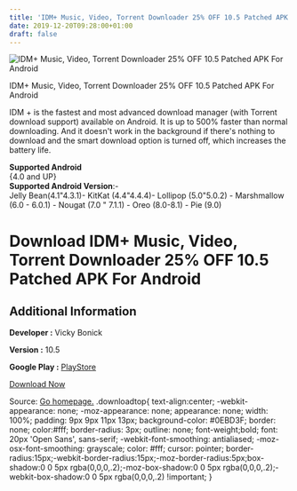 ```yaml
---
title: 'IDM+ Music, Video, Torrent Downloader 25% OFF 10.5 Patched APK For Android'
date: 2019-12-20T09:28:00+01:00
draft: false
---
```


![IDM+ Music, Video, Torrent Downloader 25% OFF 10.5 Patched APK For Android](https://i1.wp.com/apkhome.net/wp-content/uploads/2019/12/IDM-Music-Video-Torrent-Downloader-25-OFF-10.5-Patched.png "IDM+ Music, Video, Torrent Downloader 25% OFF 10.5 Patched APK For Android")

  

IDM+ Music, Video, Torrent Downloader 25% OFF 10.5 Patched APK For Android

IDM + is the fastest and most advanced download manager (with Torrent download support) available on Android. It is up to 500% faster than normal downloading. And it doesn't work in the background if there's nothing to download and the smart download option is turned off, which increases the battery life.

**Supported Android**  
{4.0 and UP}  
**Supported Android Version**:-  
Jelly Bean(4.1"4.3.1)- KitKat (4.4"4.4.4)- Lollipop (5.0"5.0.2) - Marshmallow (6.0 - 6.0.1) - Nougat (7.0 " 7.1.1) - Oreo (8.0-8.1) - Pie (9.0)

Download IDM+ Music, Video, Torrent Downloader 25% OFF 10.5 Patched APK For Android
===================================================================================

Additional Information
----------------------

**Developer :** Vicky Bonick

**Version :** 10.5

**Google Play :** [PlayStore](https://play.google.com/store/apps/details?id=idm.internet.download.manager.plus)

  

[Download Now](https://store4app.co/post/idm-music-video-torrent-downloader-25-off-10-5-patched-apk-for-android_1576782481)

  
Source: [Go homepage.](https://store4app.co/post/idm-music-video-torrent-downloader-25-off-10-5-patched-apk-for-android_1576782481) .downloadtop{ text-align:center; -webkit-appearance: none; -moz-appearance: none; appearance: none; width: 100%; padding: 9px 9px 11px 13px; background-color: #0EBD3F; border: none; color:#fff; border-radius: 3px; outline: none; font-weight;bold; font: 20px 'Open Sans', sans-serif; -webkit-font-smoothing: antialiased; -moz-osx-font-smoothing: grayscale; color: #fff; cursor: pointer; border-radius:15px;-webkit-border-radius:15px;-moz-border-radius:5px;box-shadow:0 0 5px rgba(0,0,0,.2);-moz-box-shadow:0 0 5px rgba(0,0,0,.2);-webkit-box-shadow:0 0 5px rgba(0,0,0,.2) !important; }